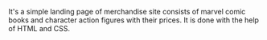 It's a simple landing page of merchandise site consists of marvel comic books and character action figures with their prices.
It is done with the help of HTML and CSS.
